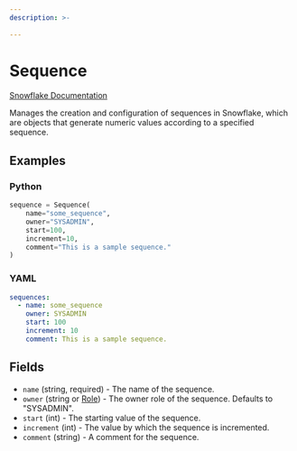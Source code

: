 ```yaml
---
description: >-
  
---
```


# Sequence

[Snowflake Documentation](https://docs.snowflake.com/en/sql-reference/sql/create-sequence)

Manages the creation and configuration of sequences in Snowflake, which are objects that generate numeric values according to a specified sequence.

## Examples

### Python

```python
sequence = Sequence(
    name="some_sequence",
    owner="SYSADMIN",
    start=100,
    increment=10,
    comment="This is a sample sequence."
)
```

### YAML

```yaml
sequences:
  - name: some_sequence
    owner: SYSADMIN
    start: 100
    increment: 10
    comment: This is a sample sequence.
```

## Fields

* `name` (string, required) - The name of the sequence.
* `owner` (string or [Role](role.md)) - The owner role of the sequence. Defaults to "SYSADMIN".
* `start` (int) - The starting value of the sequence.
* `increment` (int) - The value by which the sequence is incremented.
* `comment` (string) - A comment for the sequence.


